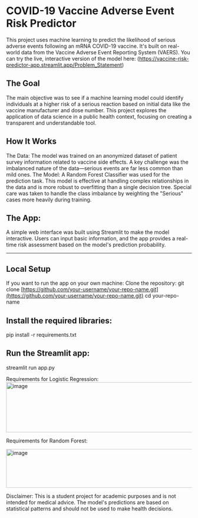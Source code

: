 # COVID-19 Vaccine Adverse Event Risk Predictor
This project uses machine learning to predict the likelihood of serious adverse events following an mRNA COVID-19 vaccine. It's built on real-world data from the Vaccine Adverse Event Reporting System (VAERS).
You can try the live, interactive version of the model here:
(https://vaccine-risk-predictor-app.streamlit.app/Problem_Statement)
## The Goal
The main objective was to see if a machine learning model could identify individuals at a higher risk of a serious reaction based on initial data like the vaccine manufacturer and dose number. This project explores the application of data science in a public health context, focusing on creating a transparent and understandable tool.
## How It Works
The Data: The model was trained on an anonymized dataset of patient survey information related to vaccine side effects. A key challenge was the imbalanced nature of the data—serious events are far less common than mild ones.
The Model: A Random Forest Classifier was used for the prediction task. This model is effective at handling complex relationships in the data and is more robust to overfitting than a single decision tree. Special care was taken to handle the class imbalance by weighting the "Serious" cases more heavily during training.
## The App:
A simple web interface was built using Streamlit to make the model interactive. Users can input basic information, and the app provides a real-time risk assessment based on the model's prediction probability.
___ 
## Local Setup
If you want to run the app on your own machine:
Clone the repository:
git clone [https://github.com/your-username/your-repo-name.git](https://github.com/your-username/your-repo-name.git)
cd your-repo-name


## Install the required libraries:
pip install -r requirements.txt


## Run the Streamlit app:
streamlit run app.py

Requirements for Logistic Regression:
<img width="870" height="136" alt="image" src="https://github.com/user-attachments/assets/c17438e0-9f37-433d-a02f-0a5dd86a0ab8" />

Requirements for Random Forest:

<img width="712" height="105" alt="image" src="https://github.com/user-attachments/assets/deed267b-5c81-4916-93d8-858da4ae2746" />

Disclaimer: This is a student project for academic purposes and is not intended for medical advice. The model's predictions are based on statistical patterns and should not be used to make health decisions.
